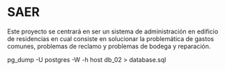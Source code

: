 # SAER
Este proyecto se centrará en ser un sistema de administración en edificio de residencias en cual consiste en solucionar la problemática de gastos comunes, problemas de reclamo y problemas de bodega y reparación. 

pg_dump -U postgres -W -h host db_02 > database.sql

